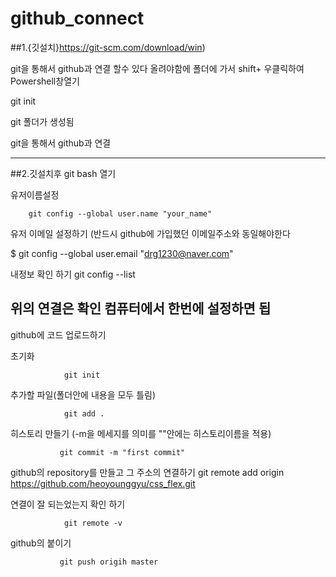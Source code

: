 # github_connect

##1.{깃설치}https://git-scm.com/download/win)

git을 통해서 github과 연결 할수 있다
올려야함에 폴더에 가서 shift+ 우클릭하여  Powershell창열기

git init

git 폴더가 생성됨

git을 통해서 github과 연결 


---------------------------------------------------

##2.깃설치후 git bash 열기

유저이름설정

        git config --global user.name "your_name"
        
유저 이메일 설정하기 (반드시 github에 가입했던 이메일주소와 동일해야한다

$ git config --global user.email "drg1230@naver.com"


내정보 확인 하기
git config --list

위의 연결은 확인 컴퓨터에서 한번에 설정하면 됩
---------------------------------------------------

github에 코드 업로드하기

초기화

                git init

추가할 파일(폴더안에 내용을 모두 틀림)

                git add .

히스토리 만들기 (-m을 메세지를 의미를 ""안에는 히스토리이름을 적용)

               git commit -m "first commit"  


github의 repository를 만들고 그 주소의 연결하기
                git remote add origin https://github.com/heoyounggyu/css_flex.git
                
 연결이 잘 되는었는지 확인 하기
 
                git remote -v
          
 github의 붙이기
 
               git push origih master
